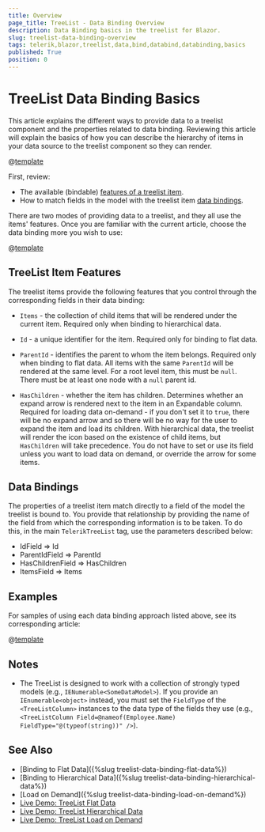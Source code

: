 ```yaml
---
title: Overview
page_title: TreeList - Data Binding Overview
description: Data Binding basics in the treelist for Blazor.
slug: treelist-data-binding-overview
tags: telerik,blazor,treelist,data,bind,databind,databinding,basics
published: True
position: 0
---
```


# TreeList Data Binding Basics

This article explains the different ways to provide data to a treelist component and the properties related to data binding. Reviewing this article will explain the basics of how you can describe the hierarchy of items in your data source to the treelist component so they can render.

@[template](/_contentTemplates/common/general-info.md#valuebind-vs-databind-link)

First, review:

* The available (bindable) [features of a treelist item](#treelist-item-features).
* How to match fields in the model with the treelist item [data bindings](#data-bindings).

There are two modes of providing data to a treelist, and they all use the items' features. Once you are familiar with the current article, choose the data binding more you wish to use:

@[template](/_contentTemplates/treelist/databinding.md#data-binding-modes)

## TreeList Item Features

The treelist items provide the following features that you control through the corresponding fields in their data binding:

* `Items` - the collection of child items that will be rendered under the current item. Required only when binding to hierarchical data.

* `Id` - a unique identifier for the item. Required only for binding to flat data.

* `ParentId` - identifies the parent to whom the item belongs. Required only when binding to flat data. All items with the same `ParentId` will be rendered at the same level. For a root level item, this must be `null`. There must be at least one node with a `null` parent id.

* `HasChildren` - whether the item has children. Determines whether an expand arrow is rendered next to the item in an Expandable column. Required for loading data on-demand - if you don't set it to `true`, there will be no expand arrow and so there will be no way for the user to expand the item and load its children. With hierarchical data, the treelist will render the icon based on the existence of child items, but `HasChildren` will take precedence. You do not have to set or use its field unless you want to load data on demand, or override the arrow for some items.

## Data Bindings

The properties of a treelist item match directly to a field of the model the treelist is bound to. You provide that relationship by providing the name of the field from which the corresponding information is to be taken. To do this, in the main `TelerikTreeList` tag, use the parameters described below:

* IdField => Id
* ParentIdField => ParentId
* HasChildrenField => HasChildren
* ItemsField => Items


## Examples

For samples of using each data binding approach listed above, see its corresponding article:

@[template](/_contentTemplates/treelist/databinding.md#data-binding-modes)

## Notes

* The TreeList is designed to work with a collection of strongly typed models (e.g., `IENumerable<SomeDataModel>`). If you provide an `IEnumerable<object>` instead, you must set the `FieldType` of the `<TreeListColumn>` instances to the data type of the fields they use (e.g., `<TreeListColumn Field=@nameof(Employee.Name) FieldType="@(typeof(string))" />`).


## See Also

  * [Binding to Flat Data]({%slug treelist-data-binding-flat-data%})
  * [Binding to Hierarchical Data]({%slug treelist-data-binding-hierarchical-data%})
  * [Load on Demand]({%slug treelist-data-binding-load-on-demand%})
  * [Live Demo: TreeList Flat Data](https://demos.telerik.com/blazor-ui/treelist/flat-data)
  * [Live Demo: TreeList Hierarchical Data](https://demos.telerik.com/blazor-ui/treelist/hierarchical-data)
  * [Live Demo: TreeList Load on Demand](https://demos.telerik.com/blazor-ui/treelist/lazy-loading)
